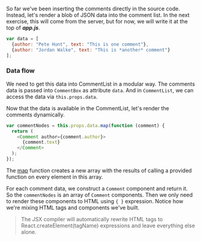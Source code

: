 So far we've been inserting the comments directly in the source code. Instead, let's render a blob of JSON data into the comment list. 
In the next exercise, this will come from the server, but for now, we will write it at the top of ***app.js***.

```js
var data = [
  {author: "Pete Hunt", text: "This is one comment"},
  {author: "Jordan Walke", text: "This is *another* comment"}
];
```

### Data flow

We need to get this data into CommentList in a modular way. The comments data is passed into `CommentBox` as attribute `data`. 
And in `CommentList`, we can access the data via `this.props.data`.

Now that the data is available in the CommentList, let's render the comments dynamically.

```js
var commentNodes = this.props.data.map(function (comment) {
  return (
    <Comment author={comment.author}>
      {comment.text}
    </Comment>
  );
});
```

The <a href="https://developer.mozilla.org/en-US/docs/Web/JavaScript/Reference/Global_Objects/Array/map" target="_blank">map</a> function 
creates a new array with the results of calling a provided function on every element in this array. 

For each comment data, we construct a `Comment` component and return it. So the `commentNodes` is an array of `Comment` components. 
Then we only need to render these components to HTML using `{ }` expression. Notice how we're mixing HTML tags and components we've built.

> The JSX compiler will automatically rewrite HTML tags to React.createElement(tagName) expressions and leave everything else alone.




